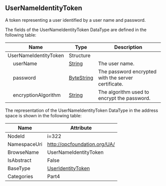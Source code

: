 <!-- datatype -->
## UserNameIdentityToken
A token representing a user identified by a user name and password.  
<!-- end of description -->
The fields of the UserNameIdentityToken DataType are defined in the following table:  

|Name|Type|Description|
|---|---|---|
|UserNameIdentityToken|Structure||
|&nbsp;&nbsp;&nbsp;&nbsp;userName|[String](../../../Part3/DataTypes/String/readme.md)|The user name.|
|&nbsp;&nbsp;&nbsp;&nbsp;password|[ByteString](../../../Part3/DataTypes/ByteString/readme.md)|The password encrypted with the server certificate.|
|&nbsp;&nbsp;&nbsp;&nbsp;encryptionAlgorithm|[String](../../../Part3/DataTypes/String/readme.md)|The algorithm used to encrypt the password.|

The representation of the UserNameIdentityToken DataType in the address space is shown in the following table:  

|Name|Attribute|
|---|---|
|NodeId|i=322|
|NamespaceUri|http://opcfoundation.org/UA/|
|BrowseName|UserNameIdentityToken|
|IsAbstract|False|
|BaseType|[UserIdentityToken](../../../Part4/DataTypes/UserIdentityToken/readme.md)|
|Categories|Part4|

